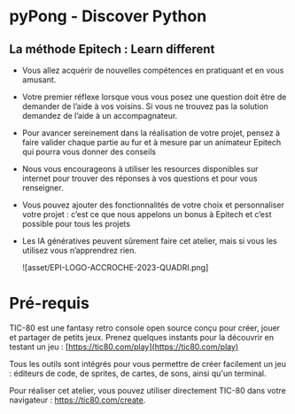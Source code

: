 # pyPong - Discover Python

## La méthode Epitech : Learn different

- Vous allez acquérir de nouvelles compétences en pratiquant et en vous amusant.
- Votre premier réflexe lorsque vous vous posez une question doit être de demander de l’aide à vos voisins. Si vous ne trouvez pas la solution demandez de l’aide à un accompagnateur.
- Pour avancer sereinement dans la réalisation de votre projet, pensez à faire valider chaque partie au fur et à mesure par un animateur Epitech qui pourra vous donner des conseils
- Nous vous encourageons à utiliser les resources disponibles sur internet pour trouver des réponses à vos questions et pour vous renseigner.
- Vous pouvez ajouter des fonctionnalités de votre choix et personnaliser votre projet : c’est ce que  nous appelons un bonus à Epitech et c’est possible pour tous les projets
- Les IA génératives peuvent sûrement faire cet atelier, mais si vous les utilisez vous n’apprendrez rien.
    
    ![asset/EPI-LOGO-ACCROCHE-2023-QUADRI.png]
    

# Pré-requis

TIC-80 est une fantasy retro console open source conçu pour créer, jouer et partager de petits jeux. Prenez quelques instants pour la découvrir en testant un jeu : [https://tic80.com/play](https://tic80.com/play)

Tous les outils sont intégrés pour vous permettre de créer facilement un jeu : éditeurs de code, de sprites, de cartes, de sons, ainsi qu'un terminal.

Pour réaliser cet atelier, vous pouvez utiliser directement TIC-80 dans votre navigateur : https://tic80.com/create.